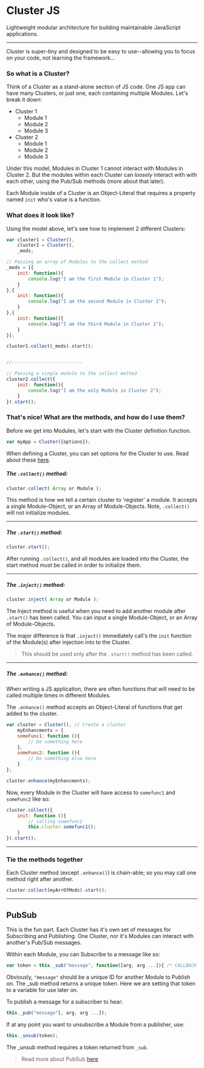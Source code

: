 # Cluster JS

Lightweight modular architecture for building maintainable JavaScript applications.

---

Cluster is super-tiny and designed to be easy to use--allowing you to focus on your code, not learning the framework...

### So what is a Cluster?

Think of a Cluster as a stand-alone section of JS code. One JS app can have many Clusters, or just one, each containing multiple Modules. Let's break it down:

* Cluster 1
	* Module 1
	* Module 2
	* Module 3
* Cluster 2
	* Module 1
	* Module 2
	* Module 3

Under this model, Modules in Cluster 1 cannot interact with Modules in Cluster 2. But the modules within each Cluster can _loosely_ interact with with each other, using the Pub/Sub methods (more about that later).

Each Module inside of a Cluster is an Object-Literal that requires a property named `init` who's value is a function.

### What does it look like?

Using the model above, let's see how to implement 2 different Clusters:

```javascript
var cluster1 = Cluster(),
	cluster2 = Cluster(),
	_mods;

// Passing an array of Modules to the collect method
_mods = [{
	init: function(){
		console.log("I am the first Module in Cluster 1");
	}
},{
	init: function(){
		console.log("I am the second Module in Cluster 1");
	}
},{
	init: function(){
		console.log("I am the third Module in Cluster 1");
	}
}];

cluster1.collect(_mods).start();


//--------------------------

// Passing a single module to the collect method
cluster2.collect({
	init: function(){
		console.log("I am the only Module in Cluster 2");
	}
}).start();
```

### That's nice! What are the methods, and how do I use them?

Before we get into Modules, let's start with the Cluster definition function.

```javascript
var myApp = Cluster({options});
``` 

When defining a Cluster, you can set options for the Cluster to use. Read about these [here](https://github.com/sjonesyodle/Cluster/wiki/Cluster-Options).

##### The `.collect()` method:

```javascript
cluster.collect( Array or Module );
```

This method is how we tell a certain cluster to 'register' a module. It accepts a single Module-Object, or an Array of Module-Objects. Note, `.collect()` will not initialize modules.

---

##### The `.start()` method:

```javascript
cluster.start();
```

After running `.collect()`, and all modules are loaded into the Cluster, the start method must be called in order to initialize them.

---

##### The `.inject()` method:

```javascript
cluster.inject( Array or Module );
```

The Inject method is useful when you need to add another module after `.start()` has been called. You can input a single Module-Object, or an Array of Module-Objects.

The major difference is that `.inject()` immediately call's the `init` function of the Module(s) after injection into to the Cluster.

> This should be used only after the `.start()` method has been called.

---

##### The `.enhance()` method:

When writing a JS application, there are often functions that will need to be called multiple times in different Modules.

The `.enhance()` method accepts an Object-Literal of functions that get added to the cluster.

```javascript
var cluster = Cluster(), // Create a cluster
	myEnhancments = {
	someFunc1: function (){
		// Do something here
	},
	someFunc2: function (){
		// Do something else here
	}
};

cluster.enhance(myEnhancments);
```

Now, every Module in the Cluster will have access to `somefunc1` and `someFunc2` like so:

```javascript
cluster.collect({
	init: function (){
		// calling somefunc1
		this.cluster.somefunc1();
	}
}).start();
```

---

### Tie the methods together

Each Cluster method (except `.enhance()`) is chain-able; so you may call one method right after another.

```javascript
cluster.collect(myArrOfMods).start();
```

---

## PubSub

This is the fun part. Each Cluster has it's own set of messages for Subscribing and Publishing. One Cluster, nor it's Modules can interact with another's Pub/Sub messages.

Within each Module, you can Subscribe to a message like so:

```javascript
var token = this._sub("message", function([arg, arg ...]){ /* CALLBACK */ });
```

Obviously, `"message"` should be a unique ID for another Module to Publish on. The _sub method returns a unique token. Here we are setting that token to a variable for use later on.

To publish a message for a subscriber to hear:

```javascript
this._pub("message"[, arg, arg ...]);
```

If at any point you want to unsubscribe a Module from a publisher, use:

```javascript
this._unsub(token);
```

The _unsub method requires a token returned from `_sub`.

> Read more about PubSub [here](https://github.com/sjonesyodle/Cluster/wiki/PubSub-Hubbub)